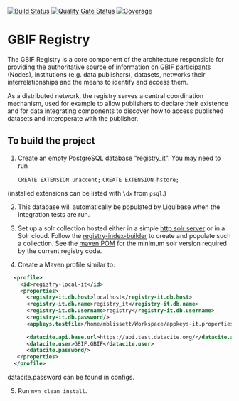 [![Build Status](https://builds.gbif.org/job/gbif-doi/badge/icon?plastic)](https://builds.gbif.org/job/registry/)
[![Quality Gate Status](https://sonar.gbif.org/api/project_badges/measure?project=org.gbif.registry%3Aregistry-motherpom&metric=alert_status)](https://sonar.gbif.org/dashboard?id=org.gbif.registry%3Aregistry-motherpom) 
[![Coverage](https://sonar.gbif.org/api/project_badges/measure?project=org.gbif.registry%3Aregistry-motherpom&metric=coverage)](https://sonar.gbif.org/dashboard?id=org.gbif.registry%3Aregistry-motherpom)


# GBIF Registry

The GBIF Registry is a core component of the architecture responsible for providing the authoritative source of information on GBIF participants (Nodes), institutions (e.g. data publishers), datasets, networks their interrelationships and the means to identify and access them.

As a distributed network, the registry serves a central coordination mechanism, used for example to allow publishers to declare their existence and for data integrating components to discover how to access published datasets and interoperate with the publisher.

## To build the project

1. Create an empty PostgreSQL database "registry_it".  You may need to run

    `CREATE EXTENSION unaccent;`
    `CREATE EXTENSION hstore;`

  (installed extensions can be listed with `\dx` from `psql`.)

2. This database will automatically be populated by Liquibase when the integration tests are run.


3. Set up a solr collection hosted either in a simple [http solr server](http://lucene.apache.org/solr/quickstart.html) or in a Solr cloud. Follow the [registry-index-builder](registry-index-builder/README.md) to create and populate such a collection. See the [maven POM](pom.xml) for the minimum solr version required by the current registry code.

4. Create a Maven profile similar to:

````xml
  <profile>
    <id>registry-local-it</id>
    <properties>
      <registry-it.db.host>localhost</registry-it.db.host>
      <registry-it.db.name>registry_it</registry-it.db.name>
      <registry-it.db.username>registry</registry-it.db.username>
      <registry-it.db.password/>
      <appkeys.testfile>/home/mblissett/Workspace/appkeys-it.properties</appkeys.testfile>
        
      <datacite.api.base.url>https://api.test.datacite.org/</datacite.api.base.url>
      <datacite.user>GBIF.GBIF</datacite.user>
      <datacite.password/>
   </properties>
  </profile>
````
datacite.password can be found in configs.

5. Run `mvn clean install`.

